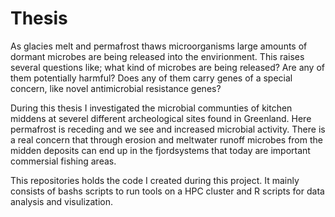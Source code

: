 # Thesis
As glacies melt and permafrost thaws microorganisms large amounts of dormant microbes are being released into the envirionment. This raises several questions like; what kind of microbes are being released? Are any of them potentially harmful? Does any of them carry genes of a special concern, like novel antimicrobial resistance genes?

During this thesis I investigated the microbial communties of kitchen middens at severel different archeological sites found in Greenland. Here permafrost is receding and we see and increased microbial activity. There is a real concern that through erosion and meltwater runoff microbes from the midden deposits can end up in the fjordsystems that today are important commersial fishing areas.

This repositories holds the code I created during this project. It mainly consists of bashs scripts to run tools on a HPC cluster and R scripts for data analysis and visulization. 

